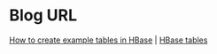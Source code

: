Blog URL
========

[How to create example tables in HBase](http://gethue.com/hadoop-tutorial-how-to-create-example-tables-in-hbase/) | [HBase tables](hbase-tables)


